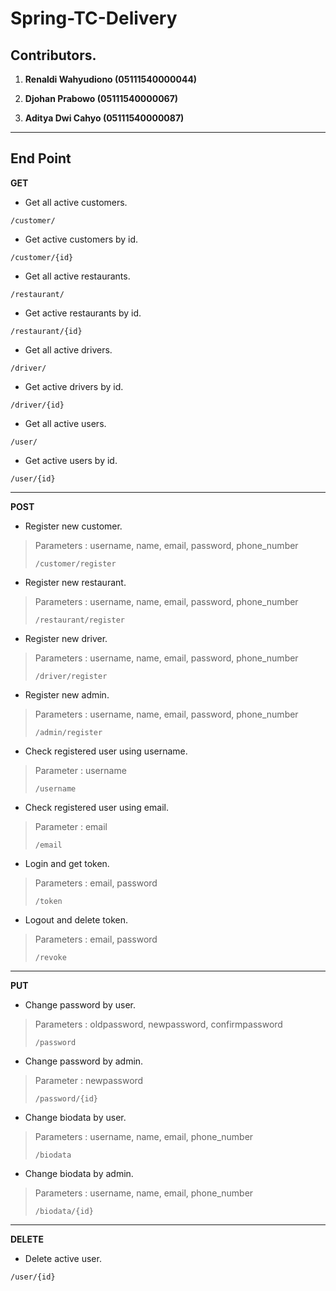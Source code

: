 # Spring-TC-Delivery

## Contributors.

1. **Renaldi Wahyudiono (05111540000044)**

2. **Djohan Prabowo     (05111540000067)**

3. **Aditya Dwi Cahyo   (05111540000087)**

---

## End Point

**GET**

* Get all active customers.

```
/customer/
```
* Get active customers by id.

```
/customer/{id}
```
* Get all active restaurants.

```
/restaurant/
```
* Get active restaurants by id.

```
/restaurant/{id}
```
* Get all active drivers.

```
/driver/
```
* Get active drivers by id.

```
/driver/{id}
```
* Get all active users.

```
/user/
```
* Get active users by id.

```
/user/{id}
```
------
**POST**

* Register new customer.
>Parameters : username, name, email, password, phone_number
>```
>/customer/register
>```

* Register new restaurant.
> Parameters : username, name, email, password, phone_number
>```
>/restaurant/register
>```

* Register new driver.
> Parameters : username, name, email, password, phone_number
>```
>/driver/register
>```

* Register new admin.
> Parameters : username, name, email, password, phone_number
>```
>/admin/register
>```

* Check registered user using username.
> Parameter : username
>```
>/username
>```

* Check registered user using email.
> Parameter : email
>```
>/email
>```

* Login and get token.
> Parameters : email, password
>```
>/token
>```

* Logout and delete token.
> Parameters : email, password
>```
>/revoke
>```

------

**PUT**

* Change password by user.
>Parameters : oldpassword, newpassword, confirmpassword
>```
>/password
>```

* Change password by admin.
>Parameter : newpassword
>```
>/password/{id}
>```

* Change biodata by user.
>Parameters : username, name, email, phone_number
>```
>/biodata
>```

* Change biodata by admin.
>Parameters : username, name, email, phone_number
>```
>/biodata/{id}
>```

------

**DELETE**

* Delete active user.

```
/user/{id}
```